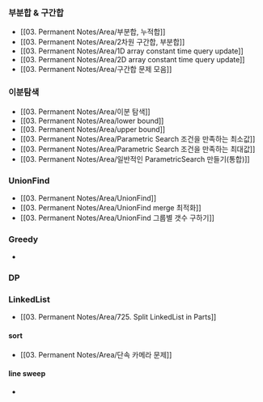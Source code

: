 

### 부분합 & 구간합

- [[03. Permanent Notes/Area/부분합, 누적합]]
- [[03. Permanent Notes/Area/2차원 구간합, 부분합]]
- [[03. Permanent Notes/Area/1D array constant time query update]]
- [[03. Permanent Notes/Area/2D array constant time query update]]
- [[03. Permanent Notes/Area/구간합 문제 모음]]
### 이분탐색

- [[03. Permanent Notes/Area/이분 탐색]]
- [[03. Permanent Notes/Area/lower bound]]
- [[03. Permanent Notes/Area/upper bound]]
- [[03. Permanent Notes/Area/Parametric Search 조건을 만족하는 최소값]]
- [[03. Permanent Notes/Area/Parametric Search 조건을 만족하는 최대값]]
- [[03. Permanent Notes/Area/일반적인 ParametricSearch 만들기(통합)]]

### UnionFind
- [[03. Permanent Notes/Area/UnionFind]]
- [[03. Permanent Notes/Area/UnionFind merge 최적화]]
- [[03. Permanent Notes/Area/UnionFind 그룹별 갯수 구하기]]

### Greedy

- 

### DP


### LinkedList
- [[03. Permanent Notes/Area/725. Split LinkedList in Parts]]

#### sort
- [[03. Permanent Notes/Area/단속 카메라 문제]]

#### line sweep
- 
  
